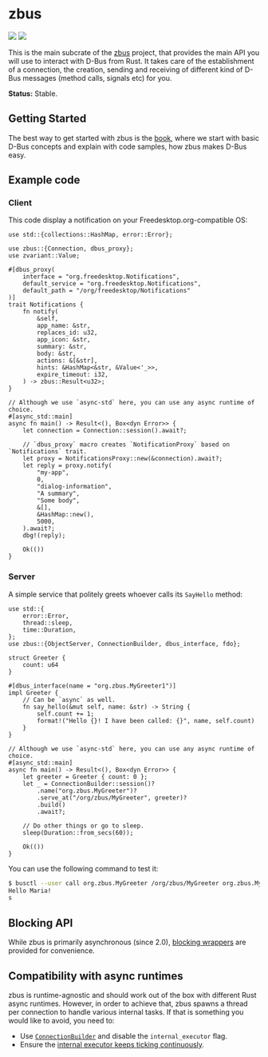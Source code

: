 # zbus

[![](https://docs.rs/zbus/badge.svg)](https://docs.rs/zbus/) [![](https://img.shields.io/crates/v/zbus)](https://crates.io/crates/zbus)

This is the main subcrate of the [zbus] project, that provides the main API you will use to interact
with D-Bus from Rust. It takes care of the establishment of a connection, the creation, sending and
receiving of different kind of D-Bus messages (method calls, signals etc) for you.

**Status:** Stable.

## Getting Started

The best way to get started with zbus is the [book](https://dbus.pages.freedesktop.org/zbus/),
where we start with basic D-Bus concepts and explain with code samples, how zbus makes D-Bus easy.

## Example code

### Client

This code display a notification on your Freedesktop.org-compatible OS:

```rust,no_run
use std::{collections::HashMap, error::Error};

use zbus::{Connection, dbus_proxy};
use zvariant::Value;

#[dbus_proxy(
    interface = "org.freedesktop.Notifications",
    default_service = "org.freedesktop.Notifications",
    default_path = "/org/freedesktop/Notifications"
)]
trait Notifications {
    fn notify(
        &self,
        app_name: &str,
        replaces_id: u32,
        app_icon: &str,
        summary: &str,
        body: &str,
        actions: &[&str],
        hints: &HashMap<&str, &Value<'_>>,
        expire_timeout: i32,
    ) -> zbus::Result<u32>;
}

// Although we use `async-std` here, you can use any async runtime of choice.
#[async_std::main]
async fn main() -> Result<(), Box<dyn Error>> {
    let connection = Connection::session().await?;

    // `dbus_proxy` macro creates `NotificationProxy` based on `Notifications` trait.
    let proxy = NotificationsProxy::new(&connection).await?;
    let reply = proxy.notify(
        "my-app",
        0,
        "dialog-information",
        "A summary",
        "Some body",
        &[],
        &HashMap::new(),
        5000,
    ).await?;
    dbg!(reply);

    Ok(())
}
```

### Server

A simple service that politely greets whoever calls its `SayHello` method:

```rust,no_run
use std::{
    error::Error,
    thread::sleep,
    time::Duration,
};
use zbus::{ObjectServer, ConnectionBuilder, dbus_interface, fdo};

struct Greeter {
    count: u64
}

#[dbus_interface(name = "org.zbus.MyGreeter1")]
impl Greeter {
    // Can be `async` as well.
    fn say_hello(&mut self, name: &str) -> String {
        self.count += 1;
        format!("Hello {}! I have been called: {}", name, self.count)
    }
}

// Although we use `async-std` here, you can use any async runtime of choice.
#[async_std::main]
async fn main() -> Result<(), Box<dyn Error>> {
    let greeter = Greeter { count: 0 };
    let _ = ConnectionBuilder::session()?
        .name("org.zbus.MyGreeter")?
        .serve_at("/org/zbus/MyGreeter", greeter)?
        .build()
        .await?;

    // Do other things or go to sleep.
    sleep(Duration::from_secs(60));

    Ok(())
}
```

You can use the following command to test it:

```bash
$ busctl --user call org.zbus.MyGreeter /org/zbus/MyGreeter org.zbus.MyGreeter1 SayHello s "Maria"
Hello Maria!
s
```

## Blocking API

While zbus is primarily asynchronous (since 2.0), [blocking wrappers][bw] are provided for
convenience.

## Compatibility with async runtimes

zbus is runtime-agnostic and should work out of the box with different Rust async runtimes. However,
in order to achieve that, zbus spawns a thread per connection to handle various internal tasks. If
that is something you would like to avoid, you need to:
  * Use [`ConnectionBuilder`] and disable the `internal_executor` flag.
  * Ensure the [internal executor keeps ticking continuously][iektc].

[zbus]: https://gitlab.freedesktop.org/dbus/zbus/-/blob/main/README.md
[bw]: https://docs.rs/zbus/2.0.0/zbus/blocking/index.html
[iektc]: https://docs.rs/zbus/2.0.0/zbus/struct.Connection.html#method.executor
[`ConnectionBuilder`]: https://docs.rs/zbus/2.0.0/zbus/struct.ConnectionBuilder.html
[LICENSE-MIT]: https://gitlab.freedesktop.org/dbus/zbus/-/blob/main/LICENSE-MIT
